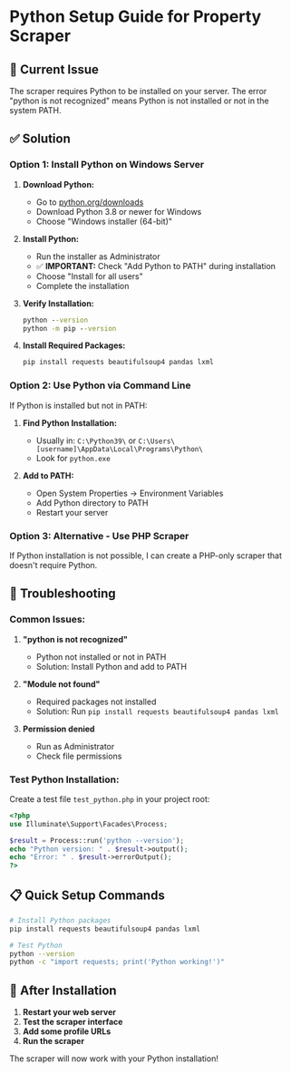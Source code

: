 # Python Setup Guide for Property Scraper

## 🚨 Current Issue
The scraper requires Python to be installed on your server. The error "python is not recognized" means Python is not installed or not in the system PATH.

## ✅ Solution

### **Option 1: Install Python on Windows Server**

1. **Download Python:**
   - Go to [python.org/downloads](https://www.python.org/downloads/)
   - Download Python 3.8 or newer for Windows
   - Choose "Windows installer (64-bit)"

2. **Install Python:**
   - Run the installer as Administrator
   - ✅ **IMPORTANT:** Check "Add Python to PATH" during installation
   - Choose "Install for all users"
   - Complete the installation

3. **Verify Installation:**
   ```cmd
   python --version
   python -m pip --version
   ```

4. **Install Required Packages:**
   ```cmd
   pip install requests beautifulsoup4 pandas lxml
   ```

### **Option 2: Use Python via Command Line**

If Python is installed but not in PATH:

1. **Find Python Installation:**
   - Usually in: `C:\Python39\` or `C:\Users\[username]\AppData\Local\Programs\Python\`
   - Look for `python.exe`

2. **Add to PATH:**
   - Open System Properties → Environment Variables
   - Add Python directory to PATH
   - Restart your server

### **Option 3: Alternative - Use PHP Scraper**

If Python installation is not possible, I can create a PHP-only scraper that doesn't require Python.

## 🔧 Troubleshooting

### **Common Issues:**

1. **"python is not recognized"**
   - Python not installed or not in PATH
   - Solution: Install Python and add to PATH

2. **"Module not found"**
   - Required packages not installed
   - Solution: Run `pip install requests beautifulsoup4 pandas lxml`

3. **Permission denied**
   - Run as Administrator
   - Check file permissions

### **Test Python Installation:**

Create a test file `test_python.php` in your project root:

```php
<?php
use Illuminate\Support\Facades\Process;

$result = Process::run('python --version');
echo "Python version: " . $result->output();
echo "Error: " . $result->errorOutput();
?>
```

## 📋 Quick Setup Commands

```bash
# Install Python packages
pip install requests beautifulsoup4 pandas lxml

# Test Python
python --version
python -c "import requests; print('Python working!')"
```

## 🎯 After Installation

1. **Restart your web server**
2. **Test the scraper interface**
3. **Add some profile URLs**
4. **Run the scraper**

The scraper will now work with your Python installation!
